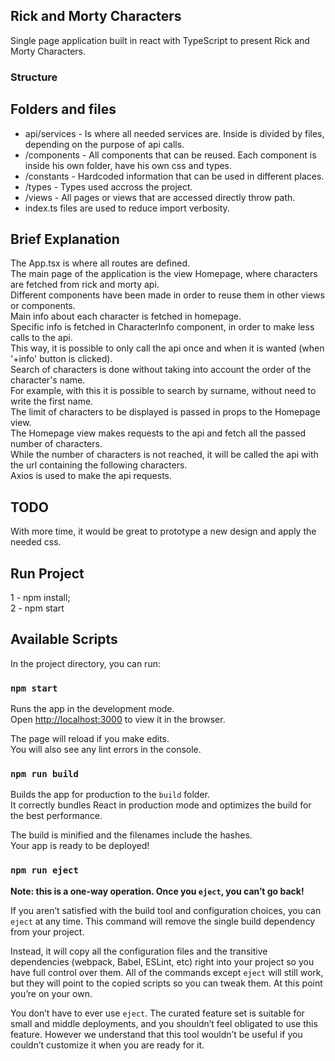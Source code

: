 ## Rick and Morty Characters

Single page application built in react with TypeScript to present Rick and Morty Characters.

### Structure

## Folders and files
- api/services - Is where all needed services are. Inside is divided by files, depending on the purpose of api calls.
- /components - All components that can be reused. Each component is inside his own folder, have his own css and types.
- /constants - Hardcoded information that can be used in different places.
- /types - Types used accross the project.
- /views - All pages or views that are accessed directly throw path.
- index.ts files are used to reduce import verbosity.

## Brief Explanation
The App.tsx is where all routes are defined.\
The main page of the application is the view Homepage, where characters are fetched from rick and morty api.\
Different components have been made in order to reuse them in other views or components.\
Main info about each character is fetched in homepage.\
Specific info is fetched in CharacterInfo component, in order to make less calls to the api.\
This way, it is possible to only call the api once and when it is wanted (when '+info' button is clicked).\
Search of characters is done without taking into account the order of the character's name.\
For example, with this it is possible to search by surname, without need to write the first name.\
The limit of characters to be displayed is passed in props to the Homepage view.\
The Homepage view makes requests to the api and fetch all the passed number of characters.\
While the number of characters is not reached, it will be called the api with the url containing the following characters.\
Axios is used to make the api requests.

## TODO

With more time, it would be great to prototype a new design and apply the needed css.

## Run Project

1 - npm install;\
2 - npm start

## Available Scripts

In the project directory, you can run:

### `npm start`

Runs the app in the development mode.\
Open [http://localhost:3000](http://localhost:3000) to view it in the browser.

The page will reload if you make edits.\
You will also see any lint errors in the console.

### `npm run build`

Builds the app for production to the `build` folder.\
It correctly bundles React in production mode and optimizes the build for the best performance.

The build is minified and the filenames include the hashes.\
Your app is ready to be deployed!

### `npm run eject`

**Note: this is a one-way operation. Once you `eject`, you can’t go back!**

If you aren’t satisfied with the build tool and configuration choices, you can `eject` at any time. This command will remove the single build dependency from your project.

Instead, it will copy all the configuration files and the transitive dependencies (webpack, Babel, ESLint, etc) right into your project so you have full control over them. All of the commands except `eject` will still work, but they will point to the copied scripts so you can tweak them. At this point you’re on your own.

You don’t have to ever use `eject`. The curated feature set is suitable for small and middle deployments, and you shouldn’t feel obligated to use this feature. However we understand that this tool wouldn’t be useful if you couldn’t customize it when you are ready for it.
